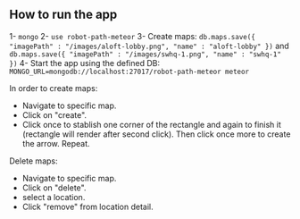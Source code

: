 ## How to run the app

1- `mongo`
2- `use robot-path-meteor`
3- Create maps: `db.maps.save({ "imagePath" : "/images/aloft-lobby.png", "name" : "aloft-lobby" })` and `db.maps.save({ "imagePath" : "/images/swhq-1.png", "name" : "swhq-1" })`
4- Start the app using the defined DB: `MONGO_URL=mongodb://localhost:27017/robot-path-meteor meteor`

In order to create maps:
  - Navigate to specific map.
  - Click on "create".
  - Click once to stablish one corner of the rectangle and again to finish it (rectangle will render after second click). Then click once more to create the arrow. Repeat.

Delete maps:
  - Navigate to specific map.
  - Click on "delete".
  - select a location.
  - Click "remove" from location detail.